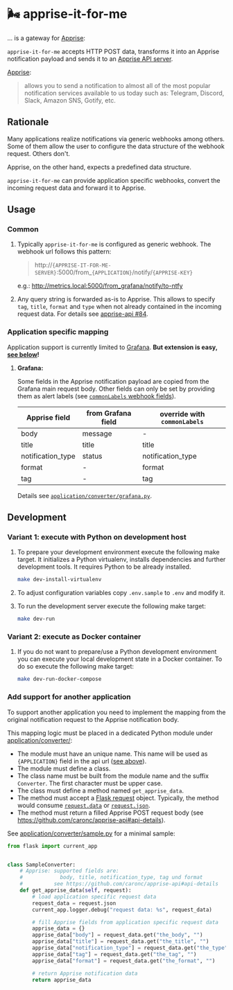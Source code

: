 # 🌬 apprise-it-for-me

... is a gateway for [Apprise](https://github.com/caronc/apprise):

`apprise-it-for-me` accepts HTTP POST data, transforms it into an Apprise notification payload and sends it to an [Apprise API server](https://github.com/caronc/apprise-api/).

[Apprise](https://github.com/caronc/apprise):
> allows you to send a notification to almost all of the most popular notification services available to us today such as: Telegram, Discord, Slack, Amazon SNS, Gotify, etc.

## Rationale

Many applications realize notifications via generic webhooks among others.
Some of them allow the user to configure the data structure of the webhook request.
Others don't.

Apprise, on the other hand, expects a predefined data structure.

`apprise-it-for-me` can provide application specific webhooks, convert the incoming request data and forward it to Apprise.

## Usage

### Common

1. Typically `apprise-it-for-me` is configured as generic webhook.
   The webhook url follows this pattern:

   > http://`{APPRISE-IT-FOR-ME-SERVER}`:5000/from_`{APPLICATION}`/notify/`{APPRISE-KEY}`

   e.g.: http://metrics.local:5000/from_grafana/notify/to-ntfy

2. Any query string is forwarded as-is to Apprise.
   This allows to specify `tag`, `title`, `format` and `type` when not already contained in the incoming request data.
   For details see [apprise-api #84](https://github.com/caronc/apprise-api/pull/84).

### Application specific mapping

Application support is currently limited to [Grafana](https://github.com/grafana/grafana).
**But extension is easy, [see below](#add-support-for-another-application)!**

1. **Grafana:**

   Some fields in the Apprise notification payload are copied from the Grafana main request body.
   Other fields can only be set by providing them as alert labels (see [`commonLabels` webhook fields](https://grafana.com/docs/grafana/latest/alerting/manage-notifications/webhook-notifier/)).

   |Apprise field     |from Grafana field |override with `commonLabels`
   |-                 |-                  |-
   |body              |message            |-
   |title             |title              |title
   |notification_type |status             |notification_type
   |format            |-                  |format
   |tag               |-                  |tag

   Details see [`application/converter/grafana.py`](application/converter/grafana.py).

## Development

### Variant 1: execute with Python on development host

1. To prepare your development environment execute the following make target.
   It initializes a Python virtualenv, installs dependencies and further development tools.
   It requires Python to be already installed.

   ```bash
   make dev-install-virtualenv
   ```

2. To adjust configuration variables copy `.env.sample` to `.env` and modify it.

3. To run the development server execute the following make target:

   ```bash
   make dev-run
   ```

### Variant 2: execute as Docker container

1. If you do not want to prepare/use a Python development environment
   you can execute your local development state in a Docker container.
   To do so execute the following make target:

   ```bash
   make dev-run-docker-compose
   ```

### Add support for another application

To support another application you need to implement the mapping from the original notification request to the Apprise notification body.

This mapping logic must be placed in a dedicated Python module under [application/converter/](application/converter/):

* The module must have an unique name.
  This name will be used as `{APPLICATION}` field in the api url ([see above](#common)).
* The module must define a class.
* The class name must be built from the module name and the suffix `Converter`.
  The first character must be upper case.
* The class must define a method named `get_apprise_data`.
* The method must accept a [Flask request](https://flask.palletsprojects.com/en/2.2.x/api/#incoming-request-data) object.
  Typically, the method would consume [`request.data`](https://flask.palletsprojects.com/en/2.2.x/api/#flask.Request.get_data) or [`request.json`](https://flask.palletsprojects.com/en/2.2.x/api/#flask.Request.get_json).
* The method must return a filled Apprise POST request body (see <https://github.com/caronc/apprise-api#api-details>).

See [application/converter/sample.py](application/converter/sample.py) for a minimal sample:

```python
from flask import current_app


class SampleConverter:
    # Apprise: supported fields are:
    #            body, title, notification_type, tag und format
    #          see https://github.com/caronc/apprise-api#api-details
    def get_apprise_data(self, request):
        # load application specific request data
        request_data = request.json
        current_app.logger.debug("request data: %s", request_data)

        # fill Apprise fields from application specific request data
        apprise_data = {}
        apprise_data["body"] = request_data.get("the_body", "")
        apprise_data["title"] = request_data.get("the_title", "")
        apprise_data["notification_type"] = request_data.get("the_type", "")
        apprise_data["tag"] = request_data.get("the_tag", "")
        apprise_data["format"] = request_data.get("the_format", "")

        # return Apprise notification data
        return apprise_data
```